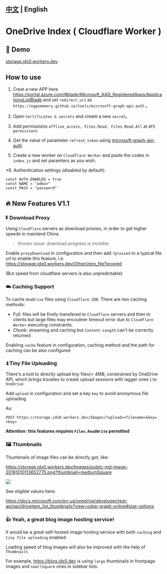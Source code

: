 <!--
 * @Author: your name
 * @Date: 2020-05-05 14:09:52
 * @LastEditTime: 2020-05-05 17:19:24
 * @LastEditors: Please set LastEditors
 * @Description: In User Settings Edit
 * @FilePath: \OneDrive-Index-Cloudflare-Worker\readme.md
 -->
 
[中文](readme.md) | English
---
# OneDrive Index ( Cloudflare Worker )

## 🌈 Demo  

[storage.idx0.workers.dev](https://storage.idx0.workers.dev)

## How to use 

1. Creat a new APP here https://portal.azure.com/#blade/Microsoft_AAD_RegisteredApps/ApplicationsListBlade and set
   `redirect_uri` as `https://eggsmemory.github.io/tools/microsoft-graph-api-auth` 。

2. Open `Certificates & secrets` and create a new `secret`。

3. Add permissions `offline_access, Files.Read, Files.Read.All` at `API permissions`

4. Get the value of parameter `refresh_token` using [microsoft-graph-api-auth](https://eggsmemory.github.io/tools/microsoft-graph-api-auth)

5. Create a new worker on `Cloudflare Worker` and paste the codes in `index.js` and set paramters as you wish.

*6. Authentication settings (disabled by default):

```
const AUTH_ENABLED = true
const NAME = "admin"
const PASS = "password"
```

## 🔥 New Features V1.1 

### ⏬ Download Proxy  
Using `Cloudflare` servers as download proxies, in order to get higher speeds in mainland China.  
 >Known issue: download progress is invisible

Enable `proxyDownload` in configuration and then add `?proxied` to a typical file url to enable this feature, i.e. https://storage.idx0.workers.dev/Other/zero_file?proxied

(But speed from cloudflare servers is also unpredictable)

### ☁️ Caching Support 
To cache `OneDrive` files using `Cloudflare CDN`. There are two caching methods:
- Full: files will be firstly transfered to `Cloudflare` servers and then to clients but large files may encoutner timeout error due to `Cloudflare Worker` executing constraints.
- Chunk: streaming and caching but `Content-Length` can't be correctly returned


Enabling `cache` feature in configuration, caching method and the path for caching can be also configured

### ⏫ Tiny File Uploading 
There's a tool to directly upload tiny files(< 4MB, constrained by OneDrive API, which brings troubles to create upload sessions with lagger ones ) to `OneDrive`   

Add `upload` in configuration and set a key `key` to avoid anonymous file uploading  

As:
```
POST https://storage.idx0.workers.dev/Images/?upload=<filename>&key=<key>
```

**Attention: this features requires `Files.ReadWrite` permitted** 

### 🖼️ Thumbnails   
Thumbnails of image files can be directly got, like:  

https://storage.idx0.workers.dev/Images/public-md-image-20191010113652775.png?thumbnail=mediumSquare

![](https://storage.idx0.workers.dev/Images/public-md-image-20191010113652775.png?thumbnail=mediumSquare)

See eligible values here:

https://docs.microsoft.com/en-us/onedrive/developer/rest-api/api/driveitem_list_thumbnails?view=odsp-graph-online#size-options


### 👍 Yeah, a great blog image hosting service! 
  
It would be a great self-hosted image hosting service with both `caching` and `tiny file uploading` enabled.
  
Loading speed of blog images will also be improved with the help of `Thumbnails`

For example, https://blog.idx0.dev is using `large` thumbnails in frontpage images and `smallSquare` ones in sidebar lists.
